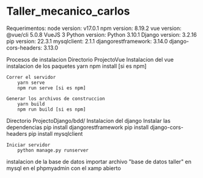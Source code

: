 # Taller_mecanico_carlos
Requerimentos:
 	node version: v17.0.1
 	npm version: 8.19.2
 	vue version: @vue/cli 5.0.8
 	VueJS 3
 	Python version: Python 3.10.1
 	Django version: 3.2.16
 	pip version: 22.3.1
 	mysqlclient: 2.1.1
 	djangorestframework: 3.14.0
 	django-cors-headers: 3.13.0

Procesos de instalacion
 Directorio ProjectoVue
 Instalacion del vue
 	instalacion de los paquetes
  		yarn
  		npm install [si es npm]

 	Correr el servidor
  		yarn serve
  		npm run serve [si es npm]

 	Generar los archivos de construccion
  		yarn build
  		npm run build [si es npm]

Directorio ProjectoDjango/bdd/
 Instalacion del django
 	Instalar las dependencias
  		pip install djangorestframework
  		pip install django-cors-headers
  		pip install mysqlclient
 
 	Iniciar servidor
  		python manage.py runserver

instalacion de la base de datos
 importar archivo "base de datos taller" en mysql en el phpmyadmin con el xamp abierto